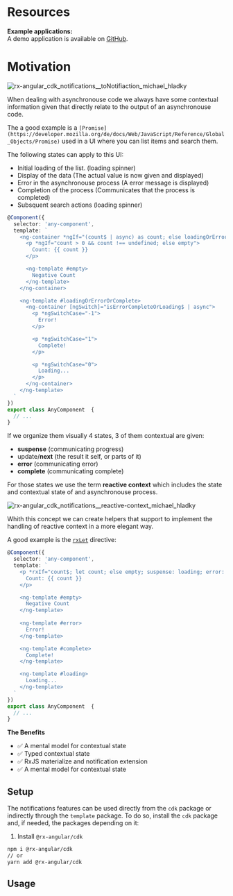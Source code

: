 # Resources

**Example applications:**  
A demo application is available on [GitHub](https://stackblitz.com/edit/angular-async-ngif-with-error-tpb4uc).

# Motivation

![rx-angular_cdk_notifications__toNotifiaction_michael_hladky](https://user-images.githubusercontent.com/10064416/131154927-c56e1fbe-c01f-4c8a-9445-869db3f9bd0e.png)

When dealing with asynchronouse code we always have some contextual information given that directly relate to the output of an asynchronouse code.

The a good example is a `[Promise](https://developer.mozilla.org/de/docs/Web/JavaScript/Reference/Global_Objects/Promise)` used in a UI where you can list items and search them.

The following states can apply to this UI:
- Initial loading of the list. (loading spinner)
- Display of the data (The actual value is now given and displayed)
- Error in the asynchronouse process (A error message is displayed)
- Completion of the process (Communicates that the process is completed)
- Subsquent search actions (loading spinner)


```typescript
@Component({
  selector: 'any-component',
  template: `
    <ng-container *ngIf="(count$ | async) as count; else loadingOrErrorOrComplete">
      <p *ngIf="count > 0 && count !== undefined; else empty">
        Count: {{ count }}
      </p>

      <ng-template #empty>
        Negative Count
      </ng-template>
    </ng-container>

    <ng-template #loadingOrErrorOrComplete>
      <ng-container [ngSwitch]="isErrorCompleteOrLoading$ | async">
        <p *ngSwitchCase="-1">
          Error!
        </p>

        <p *ngSwitchCase="1">
          Complete!
        </p>

        <p *ngSwitchCase="0">
          Loading...
        </p>
      </ng-container>
    </ng-template>
  `
})
export class AnyComponent  {
  // ...
}
```

If we organize them visually 4 states, 3 of them contextual are given:
- **suspense** (communicating progress)
- update/**next** (the result it self, or parts of it)
- **error** (communicating error)
- **complete** (communicating complete)

For those states we use the term **reactive context** which includes the state and contextual state of and asynchronouse process.

![rx-angular_cdk_notifications__reactive-context_michael_hladky](https://user-images.githubusercontent.com/10064416/131148610-cc39370a-37d9-4bb2-b8e2-538e68405bac.png)

Whith this concept we can create helpers that support to implement the handling of reactive context in a more elegant way.

A good example is the [`rxLet`](https://github.com/rx-angular/rx-angular/blob/main/libs/template/docs/api/let-directive.md) directive:

```typescript
@Component({
  selector: 'any-component',
  template: `
    <p *rxIf="count$; let count; else empty; suspense: loading; error: error; complete: complete">
      Count: {{ count }}
    </p>

    <ng-template #empty>
      Negative Count
    </ng-template>
      
    <ng-template #error>
      Error!
    </ng-template>

    <ng-template #complete>
      Complete!
    </ng-template>

    <ng-template #loading>
      Loading...
    </ng-template>
  `
})
export class AnyComponent  {
  // ...
}
```

 
**The Benefits**

- ✅ A mental model for contextual state
- ✅ Typed contextual state
- ✅ RxJS materialize and notification extension
- ✅ A mental model for contextual state

## Setup

The notifications features can be used directly from the `cdk` package or indirectly through the `template` package.
To do so, install the `cdk` package and, if needed, the packages depending on it:

1. Install `@rx-angular/cdk`

```bash
npm i @rx-angular/cdk
// or
yarn add @rx-angular/cdk
```

## Usage




